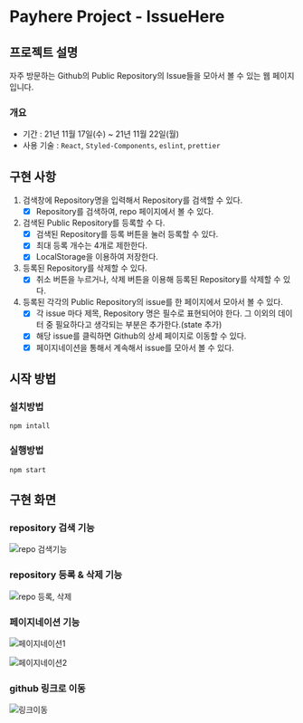 # Payhere Project - IssueHere

## 프로젝트 설명

자주 방문하는 Github의 Public Repository의 Issue들을 모아서 볼 수 있는 웹 페이지입니다.

### 개요
- 기간 : 21년 11월 17일(수) ~ 21년 11월 22일(월)
- 사용 기술 : `React`, `Styled-Components`, `eslint`, `prettier`


## 구현 사항

1. 검색창에 Repository명을 입력해서 Repository를 검색할 수 있다.
   - [x] Repository를 검색하여, repo 페이지에서 볼 수 있다.
   
2. 검색된 Public Repository를 등록할 수 다.
   - [x] 검색된 Repository를 등록 버튼을 눌러 등록할 수 있다.
   - [x] 최대 등록 개수는 4개로 제한한다.
   - [x] LocalStorage을 이용하여 저장한다.
   
3. 등록된 Repository를 삭제할 수 있다.
   - [x] 취소 버튼을 누르거나, 삭제 버튼을 이용해 등록된 Repository를 삭제할 수 있다.
   
4. 등록된 각각의 Public Repository의 issue를 한 페이지에서 모아서 볼 수 있다.
   - [x] 각 issue 마다 제목, Repository 명은 필수로 표현되어야 한다. 그 이외의 데이터 중 필요하다고 생각되는 부분은 추가한다.(state 추가)
   - [x] 해당 issue를 클릭하면 Github의 상세 페이지로 이동할 수 있다.
   - [x] 페이지네이션을 통해서 계속해서 issue를 모아서 볼 수 있다.

## 시작 방법

### 설치방법

```
npm intall
```

### 실행방법

```
npm start
```


## 구현 화면

### repository 검색 기능

![repo 검색기능](https://user-images.githubusercontent.com/77040128/142815668-acafe999-a30e-42e3-aeec-4b83fb755807.gif)

### repository 등록 & 삭제 기능

![repo 등록, 삭제](https://user-images.githubusercontent.com/77040128/142815801-d75018ff-8fab-4bfc-9e33-3cbd40aa8ad5.gif)

### 페이지네이션 기능

![페이지네이션1](https://user-images.githubusercontent.com/77040128/142815963-4f61c331-2b52-4821-a0bd-954d1549b3b0.gif)

![페이지네이션2](https://user-images.githubusercontent.com/77040128/142815984-5626154a-f440-4d19-9bb1-a0e9b8283a90.gif)

### github 링크로 이동

![링크이동](https://user-images.githubusercontent.com/77040128/142816086-4543847e-a58a-4e57-8b9d-48a0a6950ae6.gif)





